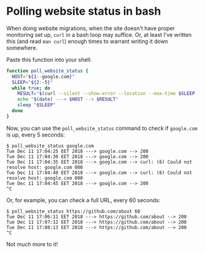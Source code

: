 # Polling website status in bash

When doing website migrations, when the site doesn't have proper monitoring set up, `curl` in a bash loop may suffice. Or, at least I've written this (and read `man curl`) enough times to warrant writing it down somewhere.

Paste this function into your shell:

```bash
function poll_website_status {
  HOST="${1:-google.com}"
  SLEEP="${2:-5}"
  while true; do
    RESULT="$(curl --silent --show-error --location --max-time $SLEEP --output /dev/null --write-out '%{http_code}' $HOST 2>&1 | tr '\n' ' ')"
    echo "$(date) ---> $HOST --> $RESULT"
    sleep "$SLEEP"
  done
}
```

Now, you can use the `poll_website_status` command to check if `google.com` is up, every 5 seconds:

```console
$ poll_website_status google.com
Tue Dec 11 17:04:25 EET 2018 ---> google.com --> 200
Tue Dec 11 17:04:30 EET 2018 ---> google.com --> 200
Tue Dec 11 17:04:35 EET 2018 ---> google.com --> curl: (6) Could not resolve host: google.com 000
Tue Dec 11 17:04:40 EET 2018 ---> google.com --> curl: (6) Could not resolve host: google.com 000
Tue Dec 11 17:04:45 EET 2018 ---> google.com --> 200
^C
```

Or, for example, you can check a full URL, every 60 seconds:

```console
$ poll_website_status https://github.com/about 60
Tue Dec 11 17:06:11 EET 2018 ---> https://github.com/about --> 200
Tue Dec 11 17:07:12 EET 2018 ---> https://github.com/about --> 200
Tue Dec 11 17:08:13 EET 2018 ---> https://github.com/about --> 200
^C
```

Not much more to it!
